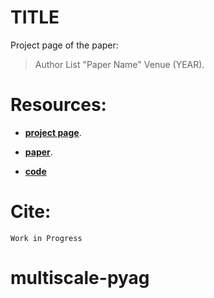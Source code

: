 # TITLE

Project page of the paper: 

> Author List "Paper Name" Venue (YEAR).

# Resources:

- [**project page**](https://vios-s.github.io/multiscale-pyag/).  

- [**paper**](https://arxiv.org/abs/2108.11900).  

- [**code**](https://github.com/gvalvano/multiscale-pyag)

# Cite:

```
Work in Progress
```
# multiscale-pyag
